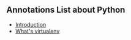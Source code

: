 ## Annotations List about Python

+ [Introduction](https://github.com/islanrodrigues/my-personal-annotations/blob/master/python/introduction.md)
+ [What's virtualenv](https://github.com/islanrodrigues/my-personal-annotations/blob/master/python/whats_virtualenv.md)
